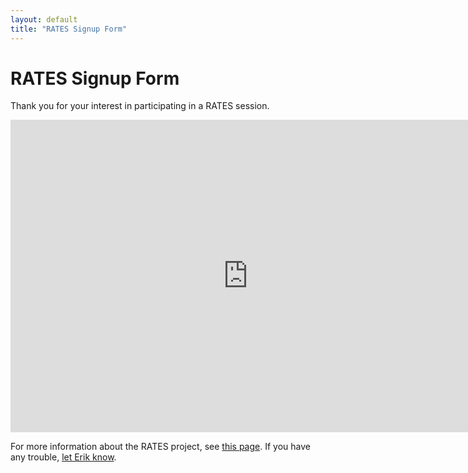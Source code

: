```yaml
---
layout: default
title: "RATES Signup Form"
---
```

# RATES Signup Form
Thank you for your interest in participating in a RATES session.

<iframe src="https://docs.google.com/forms/d/e/1FAIpQLSfIOszMFxnEsXzRx3onKRA2IqhXivE8PK-5GmXD7SJWYfE8UA/viewform?embedded=true" width="760" height="500" frameborder="0" marginheight="0" marginwidth="0">Loading...</iframe>

For more information about the RATES project, see [this page](/rates/breakdown/).
If you have any trouble, [let Erik know](mailto:erik@kentstateatc.org).
